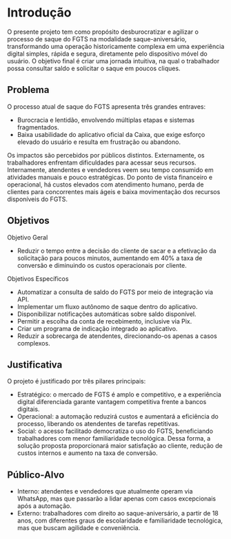 # Introdução
O presente projeto tem como propósito desburocratizar e agilizar o processo de saque do FGTS na modalidade saque-aniversário, transformando uma operação historicamente complexa em uma experiência digital simples, rápida e segura, diretamente pelo dispositivo móvel do usuário.
O objetivo final é criar uma jornada intuitiva, na qual o trabalhador possa consultar saldo e solicitar o saque em poucos cliques.

## Problema
O processo atual de saque do FGTS apresenta três grandes entraves:
- Burocracia e lentidão, envolvendo múltiplas etapas e sistemas fragmentados.
- Baixa usabilidade do aplicativo oficial da Caixa, que exige esforço elevado do usuário e resulta em frustração ou abandono.

Os impactos são percebidos por públicos distintos. Externamente, os trabalhadores enfrentam dificuldades para acessar seus recursos. Internamente, atendentes e vendedores veem seu tempo consumido em atividades manuais e pouco estratégicas.
Do ponto de vista financeiro e operacional, há custos elevados com atendimento humano, perda de clientes para concorrentes mais ágeis e baixa movimentação dos recursos disponíveis do FGTS.

## Objetivos
Objetivo Geral
- Reduzir o tempo entre a decisão do cliente de sacar e a efetivação da solicitação para poucos minutos, aumentando em 40% a taxa de conversão e diminuindo os custos operacionais por cliente.

Objetivos Específicos
- Automatizar a consulta de saldo do FGTS por meio de integração via API.
- Implementar um fluxo autônomo de saque dentro do aplicativo.
- Disponibilizar notificações automáticas sobre saldo disponível.
- Permitir a escolha da conta de recebimento, inclusive via Pix.
- Criar um programa de indicação integrado ao aplicativo.
- Reduzir a sobrecarga de atendentes, direcionando-os apenas a casos complexos.
 
## Justificativa
O projeto é justificado por três pilares principais:
- Estratégico: o mercado de FGTS é amplo e competitivo, e a experiência digital diferenciada garante vantagem competitiva frente a bancos digitais.
- Operacional: a automação reduzirá custos e aumentará a eficiência do processo, liberando os atendentes de tarefas repetitivas.
- Social: o acesso facilitado democratiza o uso do FGTS, beneficiando trabalhadores com menor familiaridade tecnológica.
Dessa forma, a solução proposta proporcionará maior satisfação ao cliente, redução de custos internos e aumento na taxa de conversão.

## Público-Alvo
- Interno: atendentes e vendedores que atualmente operam via WhatsApp, mas que passarão a lidar apenas com casos excepcionais após a automação.
- Externo: trabalhadores com direito ao saque-aniversário, a partir de 18 anos, com diferentes graus de escolaridade e familiaridade tecnológica, mas que buscam agilidade e conveniência.
